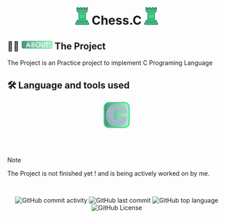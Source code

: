 <h1 align="center">
<img src="assets/chess.png" height="40">
Chess.C
<img src="assets/chess.png" height="40">
</h1>

## 👩‍💻 <img src="https://raw.githubusercontent.com/jayeshwarhadi/jayeshwarhadi/refs/heads/master/assets/about.png" height="20"> The Project

<p align="left">The Project is an Practice project to implement C Programing Language</p>

##  <h2 align="left">🛠 Language and tools used</h2>

<div align="center">
  <img src="https://raw.githubusercontent.com/jayeshwarhadi/jayeshwarhadi/refs/heads/master/assets/skills/c%20programing.png" height="60" alt="c logo"  />
</div>

<br><br>

> [!NOTE]
> The Project is not finished yet ! and is being actively worked on by me.

<br>
<div align="center">
  
  ![GitHub commit activity](https://img.shields.io/github/commit-activity/t/jayeshwarhadi/ChessWithC?style=flat&labelColor=%2300573F&color=%2332de84)
  ![GitHub last commit](https://img.shields.io/github/last-commit/jayeshwarhadi/ChessWithC?style=flat&labelColor=%2300573F&color=%2332de84)
  ![GitHub top language](https://img.shields.io/github/languages/top/jayeshwarhadi/ChessWithC?style=flat&labelColor=%2300573F&color=%2332de84)
  ![GitHub License](https://img.shields.io/github/license/jayeshwarhadi/ChessWithC?style=flat&labelColor=%2300573F&color=%2332de84)

  
  </div>
